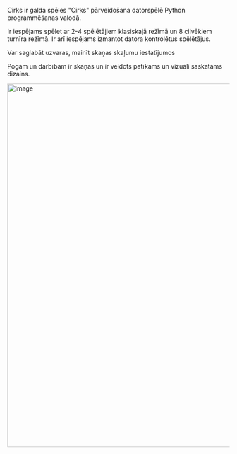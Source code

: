 Cirks ir galda spēles "Cirks" pārveidošana datorspēlē Python programmēšanas valodā.

Ir iespējams spēlet ar 2-4 spēlētājiem klasiskajā režīmā un 8 cilvēkiem turnīra režīmā. Ir arī iespējams izmantot datora kontrolētus spēlētājus.

Var saglabāt uzvaras, mainīt skaņas skaļumu iestatījumos

Pogām un darbībām ir skaņas un ir veidots patīkams un vizuāli saskatāms dizains.

<img width="1126" height="822" alt="image" src="https://github.com/user-attachments/assets/5470c65a-e298-4e1d-bb39-d649f2c85932" />
